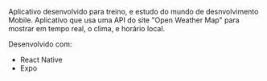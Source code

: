 Aplicativo desenvolvido para treino, e estudo do mundo de desnvolvimento Mobile.
Aplicativo que usa uma API do site "Open Weather Map" para mostrar em tempo real, o clima, e horário local.

Desenvolvido com:
- React Native
- Expo
